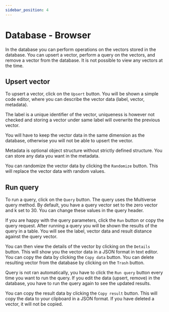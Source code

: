 ```yaml
---
sidebar_position: 4
---
```


# Database - Browser

In the database you can perform operations on the vectors stored in the database. You can upsert a vector, perform a 
query on the vectors, and remove a vector from the database. It is not possible to view any vectors at the time.

## Upsert vector

To upsert a vector, click on the `Upsert` button. You will be shown a simple code editor, where you can describe the
vector data (label, vector, metadata).

The label is a unique identifier of the vector, uniqueness is however not checked and storing a vector under same label 
will overwrite the previous vector. 

You will have to keep the vector data in the same dimension as the database, otherwise you will not be able to upsert 
the vector. 

Metadata is optional object structure without strictly defined structure. You can store any data you want in the metadata.

You can randomize the vector data by clicking the `Randomize` button. This will replace the vector data with random values.

## Run query

To run a query, click on the `Query` button. The query uses the Multiverse query method. By default, you have a query 
vector set to the zero vector and k set to 30. You can change these values in the query header.

If you are happy with the query parameters, click the `Run` button or copy the query request. After running a query you 
will be shown the results of the query in a table. You will see the label, vector data and result distance against the 
query vector. 

You can then view the details of the vector by clicking on the `Details` button. This will show you the vector data in 
a JSON format in text editor. You can copy the data by clicking the `Copy data` button. You can delete resulting vector
from the database by clicking on the `Trash` button.

Query is not ran automatically, you have to click the `Run query` button every time you want to run the query. If you
edit the data (upsert, remove) in the database, you have to run the query again to see the updated results.

You can copy the result data by clicking the `Copy result` button. This will copy the data to your clipboard in a JSON 
format. If you have deleted a vector, it will not be copied.